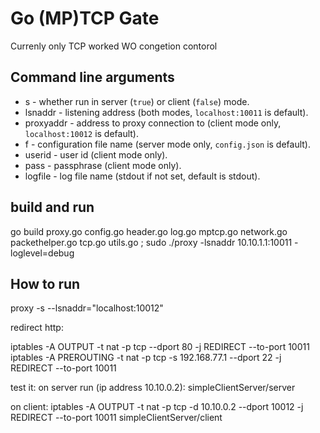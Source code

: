 Go (MP)TCP Gate
================

Currenly only TCP worked WO congetion contorol

Command line arguments
----------------------

  - s - whether run in server (`true`) or client (`false`) mode.
  - lsnaddr - listening address (both modes, `localhost:10011` is default).
  - proxyaddr - address to proxy connection to (client mode only, `localhost:10012` is default).
  - f - configuration file name (server mode only, `config.json` is default).
  - userid - user id (client mode only).
  - pass - passphrase (client mode only).
  - logfile - log file name (stdout if not set, default is stdout).

build and run 
---------
go build proxy.go config.go header.go  log.go  mptcp.go  network.go  packethelper.go   tcp.go  utils.go ; sudo ./proxy -lsnaddr 10.10.1.1:10011 -loglevel=debug

How to run
----------

proxy -s --lsnaddr="localhost:10012"

redirect http:

iptables -A OUTPUT -t nat -p tcp --dport 80 -j REDIRECT --to-port 10011
iptables -A PREROUTING -t nat -p tcp -s 192.168.77.1 --dport 22 -j REDIRECT --to-port 10011

test it:
on server run (ip address 10.10.0.2):
simpleClientServer/server

on client:
iptables -A OUTPUT -t nat -p tcp -d 10.10.0.2 --dport 10012 -j REDIRECT --to-port 10011
simpleClientServer/client
